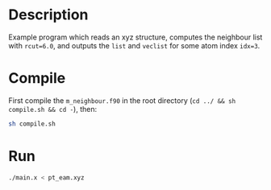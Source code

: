 # Description

Example program which reads an xyz structure, computes the neighbour list with `rcut=6.0`,
and outputs the `list` and `veclist` for some atom index `idx=3`.

# Compile

First compile the `m_neighbour.f90` in the root directory (```cd ../ && sh compile.sh && cd -```), then:

```bash
sh compile.sh
```

# Run

```bash
./main.x < pt_eam.xyz
```

